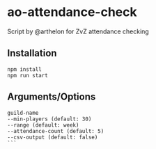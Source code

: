 # ao-attendance-check

Script by @arthelon for ZvZ attendance checking

## Installation

```
npm install
npm run start
```

## Arguments/Options

````
guild-name
--min-players (default: 30)
--range (default: week)
--attendance-count (default: 5)
--csv-output (default: false)
```
````
